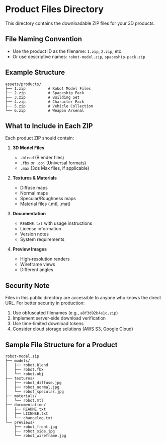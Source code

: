 # Product Files Directory

This directory contains the downloadable ZIP files for your 3D products.

## File Naming Convention

- Use the product ID as the filename: `1.zip`, `2.zip`, etc.
- Or use descriptive names: `robot-model.zip`, `spaceship-pack.zip`

## Example Structure

```
assets/products/
├── 1.zip          # Robot Model Files
├── 2.zip          # Spaceship Pack
├── 3.zip          # Building Set
├── 4.zip          # Character Pack
├── 5.zip          # Vehicle Collection
└── 6.zip          # Weapon Arsenal
```

## What to Include in Each ZIP

Each product ZIP should contain:

1. **3D Model Files**
   - `.blend` (Blender files)
   - `.fbx` or `.obj` (Universal formats)
   - `.max` (3ds Max files, if applicable)

2. **Textures & Materials**
   - Diffuse maps
   - Normal maps
   - Specular/Roughness maps
   - Material files (.mtl, .mat)

3. **Documentation**
   - `README.txt` with usage instructions
   - License information
   - Version notes
   - System requirements

4. **Preview Images**
   - High-resolution renders
   - Wireframe views
   - Different angles

## Security Note

Files in this public directory are accessible to anyone who knows the direct URL. For better security in production:

1. Use obfuscated filenames (e.g., `a8f3d92b4e1c.zip`)
2. Implement server-side download verification
3. Use time-limited download tokens
4. Consider cloud storage solutions (AWS S3, Google Cloud)

## Sample File Structure for a Product

```
robot-model.zip
├── models/
│   ├── robot.blend
│   ├── robot.fbx
│   └── robot.obj
├── textures/
│   ├── robot_diffuse.jpg
│   ├── robot_normal.jpg
│   └── robot_specular.jpg
├── materials/
│   └── robot.mtl
├── documentation/
│   ├── README.txt
│   ├── LICENSE.txt
│   └── changelog.txt
└── previews/
    ├── robot_front.jpg
    ├── robot_side.jpg
    └── robot_wireframe.jpg
```
